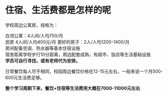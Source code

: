 # 住宿、生活费都是怎样的呢

学校周边公寓房，规格为：  

白领公寓：4人间/人均750/月    
民房 4人间/人均400元/月
更好的房子：2人/人均1200-1400/月     
房间配备空调、热水器等基本住宿设施  
宿舍距离学校步行10分距离，周边配套成熟，有超市、饭店等生活基础设施  
**学员可自行寻找，或有老师代为安排。**   

日常餐饮每人尽不相同，校园周边餐饮价格在12-15元左右，一般来说一个月500-600元生活费足够。

**整个学习周期下来，餐饮+住宿等生活费用大概在7000-11000元左右** 